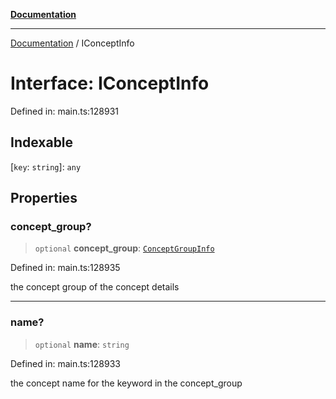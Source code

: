 [**Documentation**](../README.md)

***

[Documentation](../README.md) / IConceptInfo

# Interface: IConceptInfo

Defined in: main.ts:128931

## Indexable

\[`key`: `string`\]: `any`

## Properties

### concept\_group?

> `optional` **concept\_group**: [`ConceptGroupInfo`](../classes/ConceptGroupInfo.md)

Defined in: main.ts:128935

the concept group of the concept details

***

### name?

> `optional` **name**: `string`

Defined in: main.ts:128933

the concept name for the keyword in the concept_group

